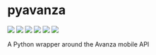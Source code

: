 # pyavanza
![](https://img.shields.io/pypi/v/pyavanza)
![](https://pepy.tech/badge/pyavanza)
![](https://img.shields.io/github/license/claha/pyavanza.svg)
![](https://github.com/claha/pyavanza/workflows/Test/badge.svg)
![](https://github.com/claha/pyavanza/workflows/Lint/badge.svg)
![](https://github.com/claha/pyavanza/workflows/Build/badge.svg)

A Python wrapper around the Avanza mobile API
